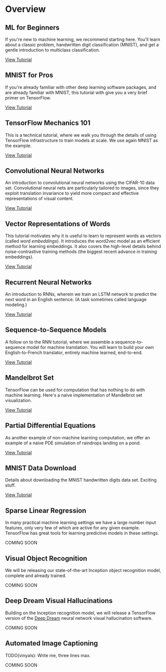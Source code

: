 # Overview


## ML for Beginners

If you're new to machine learning, we recommend starting here.  You'll learn
about a classic problem, handwritten digit classification (MNIST), and get a
gentle introduction to multiclass classification.

[View Tutorial](mnist/beginners/index.md)


## MNIST for Pros

If you're already familiar with other deep learning software packages, and are
already familiar with MNIST, this tutorial with give you a very brief primer on
TensorFlow.

[View Tutorial](mnist/pros/index.md)


## TensorFlow Mechanics 101

This is a technical tutorial, where we walk you through the details of using
TensorFlow infrastructure to train models at scale.  We use again MNIST as the
example.

[View Tutorial](mnist/tf/index.md)


## Convolutional Neural Networks

An introduction to convolutional neural networks using the CIFAR-10 data set.
Convolutional neural nets are particularly tailored to images, since they
exploit translation invariance to yield more compact and effective
representations of visual content.

[View Tutorial](deep_cnn/index.md)


## Vector Representations of Words

This tutorial motivates why it is useful to learn to represent words as vectors
(called *word embeddings*). It introduces the word2vec model as an efficient
method for learning embeddings. It also covers the high-level details behind
noise-contrastive training methods (the biggest recent advance in training
embeddings).

[View Tutorial](word2vec/index.md)


## Recurrent Neural Networks

An introduction to RNNs, wherein we train an LSTM network to predict the next
word in an English sentence.  (A task sometimes called language modeling.)

[View Tutorial](recurrent/index.md)


## Sequence-to-Sequence Models

A follow on to the RNN tutorial, where we assemble a sequence-to-sequence model
for machine translation.  You will learn to build your own English-to-French
translator, entirely machine learned, end-to-end.

[View Tutorial](seq2seq/index.md)


## Mandelbrot Set

TensorFlow can be used for computation that has nothing to do with machine
learning.  Here's a naive implementation of Mandelbrot set visualization.

[View Tutorial](mandelbrot/index.md)


## Partial Differential Equations

As another example of non-machine learning computation, we offer an example of
a naive PDE simulation of raindrops landing on a pond.

[View Tutorial](pdes/index.md)


## MNIST Data Download

Details about downloading the MNIST handwritten digits data set.  Exciting
stuff.

[View Tutorial](mnist/download/index.md)


## Sparse Linear Regression

In many practical machine learning settings we have a large number input
features, only very few of which are active for any given example.  TensorFlow
has great tools for learning predictive models in these settings.

COMING SOON


## Visual Object Recognition

We will be releasing our state-of-the-art Inception object recognition model,
complete and already trained.

COMING SOON


## Deep Dream Visual Hallucinations

Building on the Inception recognition model, we will release a TensorFlow
version of the [Deep Dream](https://github.com/google/deepdream) neural network
visual hallucination software.

COMING SOON


## Automated Image Captioning

TODO(vinyals): Write me, three lines max.

COMING SOON



<div class='sections-order' style="display: none;">
<!--
<!-- mnist/beginners/index.md -->
<!-- mnist/pros/index.md -->
<!-- mnist/tf/index.md -->
<!-- deep_cnn/index.md -->
<!-- word2vec/index.md -->
<!-- recurrent/index.md -->
<!-- seq2seq/index.md -->
<!-- mandelbrot/index.md -->
<!-- pdes/index.md -->
<!-- mnist/download/index.md -->
-->
</div>


